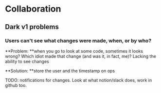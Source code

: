 # Collaboration

## Dark v1 problems

### Users can't see what changes were made, when, or by who?

**Problem: **when you go to look at some code, sometimes it looks wrong? Which idiot made that change (and was it, in fact, me)? Lacking the ability to see changes

**Solution: **store the user and the timestamp on ops

TODO: notifications for changes. Look at what notion/slack does, work in github too.
